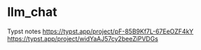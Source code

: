 # llm_chat

Typst notes
[https://typst.app/project/pF-85B9Kf7L-67EeOZF4kY
](https://typst.app/project/widYaAJ57cy2beeZiPVDGs)https://typst.app/project/widYaAJ57cy2beeZiPVDGs
